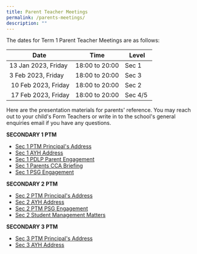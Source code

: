 ```yaml
---
title: Parent Teacher Meetings
permalink: /parents-meetings/
description: ""
---
```

The dates for Term 1 Parent Teacher Meetings are as follows:

| Date | Time | Level |
| --- | --- | --- |
| 13 Jan 2023, Friday | 18:00 to 20:00 | Sec 1 |
| 3 Feb 2023, Friday | 18:00 to 20:00 | Sec 3 |
|  10 Feb 2023, Friday | 18:00 to 20:00 | Sec 2  |
|  17 Feb 2023, Friday | 18:00 to 20:00 | Sec 4/5  |

Here are the presentation materials for parents' reference. You may reach out to your child's Form Teachers or write in to the school's general enquiries email if you have any questions. 

**SECONDARY 1 PTM**
* [Sec 1 PTM Principal's Address](/files/Useful%20Links/Parents/PTM%20Materials/Sec%201%20PTM%20Principal's%20Address.pdf)
* [Sec 1 AYH Address](/files/Useful%20Links/Parents/PTM%20Materials/Sec%201%20AYH%20Address.pdf)
* [Sec 1 PDLP Parent Engagement](/files/Useful%20Links/Parents/PTM%20Materials/Sec%201%20PTM%20-%20PDLP%20Parent%20Engagement%20Deck_13%20Jan%202023%20-%20For%20School%20Website.pdf)
* [Sec 1 Parents CCA Briefing](/files/Useful%20Links/Parents/PTM%20Materials/Sec%201%20PTM_CCA%20Briefing%20for%20Parents%202023_12%20Jan-compressed.pdf)
* [Sec 1 PSG Engagement](/files/Useful%20Links/Parents/PTM%20Materials/Sec%201%20PTM%202023_PSG%20%20Parent%20Engagement.pdf)

**SECONDARY 2 PTM**
* [Sec 2 PTM Principal's Address](/files/Useful%20Links/Parents/PTM%20Materials/Sec%202%20PTM%202023_Principal's%20Address.pdf)
* [Sec 2 AYH Address](/files/Useful%20Links/Parents/PTM%20Materials/Sec%202%20PTM%202023_AYH%20Address.pdf)
* [Sec 2 PTM PSG Engagement](/files/Useful%20Links/Parents/PTM%20Materials/Sec%202%20PTM%202023_Parent%20Engagement.pdf)
* [Sec 2 Student Management Matters](/files/Useful%20Links/Parents/PTM%20Materials/Sec%202%20PTM%202023_Student%20Management%20Matters.pdf)

**SECONDARY 3 PTM**
* [Sec 3 PTM Principal's Address](/files/Useful%20Links/Parents/PTM%20Materials/Sec%203%20PTM%202023_Principal's%20Address.pdf)
* [Sec 3 AYH Address](/files/Useful%20Links/Parents/PTM%20Materials/Sec%203%20AYH%20Address.pdf)





